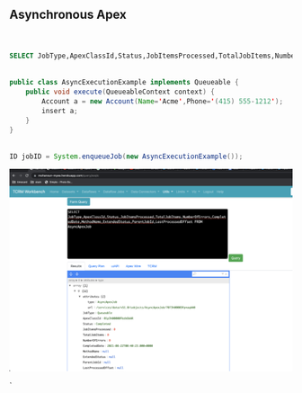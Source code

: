 ## Asynchronous Apex


```sql


SELECT JobType,ApexClassId,Status,JobItemsProcessed,TotalJobItems,NumberOfErrors,CompletedDate,MethodName,ExtendedStatus,ParentJobId,LastProcessedOffset FROM AsyncApexJob

```


```java

public class AsyncExecutionExample implements Queueable {
    public void execute(QueueableContext context) {
        Account a = new Account(Name='Acme',Phone='(415) 555-1212');
        insert a;        
    }
}

```

```java

ID jobID = System.enqueueJob(new AsyncExecutionExample());

```

![Query Results](img/async-query-1.png)

`
